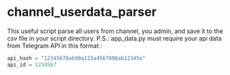 # channel_userdata_parser
This useful script parse all users from channel, you admin, and save it to the csv file in your script directory.
P.S.: app_data.py must require your api data from Telegram API in this format :
```python
api_hash = "12345678ab90a123a4567890ab12345a" 
api_id = 1234567
```
